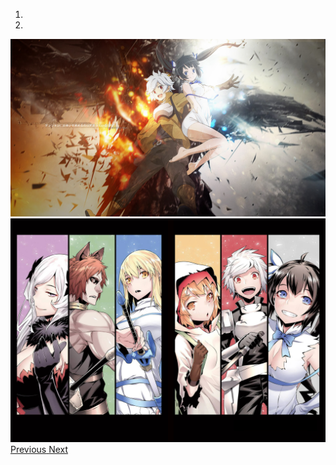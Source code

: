
<html lang="en">
    <head>
        <meta charset="UTF-8">
        <title>Series</title>
        <meta name="viewport" content="width=device-width, initial-scale=1">
        <link rel="stylesheet" href="css/bootstrap.css" >
        <style>
    
  </style>
    </head>
    <body>
       <div id="carouselExampleIndicators" class="carousel slide" data-ride="carousel">
  <ol class="carousel-indicators">
    <li data-target="#carouselExampleIndicators" data-slide-to="0" class="active"></li>
    <li data-target="#carouselExampleIndicators" data-slide-to="1" class="active"></li>
  
  </ol>
  <div class="carousel-inner">
    <div class="carousel-item active">
      <img src="imagens/img1.jpg" class="d-block w-100" alt="...">
    </div>
    <div class="carousel-item">
      <img src="imagens/img2.png" class="d-block w-100" alt="...">
    </div>
    
  </div>
  <a class="carousel-control-prev" href="#carouselExampleIndicators" role="button" data-slide="prev">
    <span class="carousel-control-prev-icon" aria-hidden="true"></span>
    <span class="sr-only">Previous</span>
  </a>
  <a class="carousel-control-next" href="#carouselExampleIndicators" role="button" data-slide="next">
    <span class="carousel-control-next-icon" aria-hidden="true"></span>
    <span class="sr-only">Next</span>
  </a>
</div>
</body>